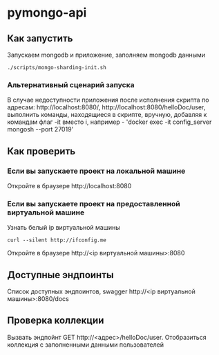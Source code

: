 # pymongo-api

## Как запустить

Запускаем mongodb и приложение, заполняем mongodb данными

```shell
./scripts/mongo-sharding-init.sh
```
### Альтернативный сценарий запуска
В случае недоступности приложения после исполнения скрипта по адресам:
http://localhost:8080/, http://localhost:8080/helloDoc/user, выполнить команды,
находящиеся в скрипте, вручную, добавляя к командам флаг -it вместо i,
например - 'docker exec -it config_server mongosh --port 27019'

## Как проверить

### Если вы запускаете проект на локальной машине

Откройте в браузере http://localhost:8080

### Если вы запускаете проект на предоставленной виртуальной машине

Узнать белый ip виртуальной машины

```shell
curl --silent http://ifconfig.me
```

Откройте в браузере http://<ip виртуальной машины>:8080

## Доступные эндпоинты

Список доступных эндпоинтов, swagger http://<ip виртуальной машины>:8080/docs

## Проверка коллекции

Вызвать эндпойнт GET http://<адрес>/helloDoc/user. Отобразиться коллекция с заполненными данными пользователей
